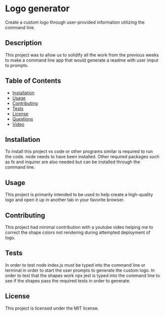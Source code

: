 # Logo generator
Create a custom logo through user-provided information utilizing the command line.

## Description
This project was to allow us to solidify all the work from the previous weeks to make a command line app that would generate a readme with user imput to prompts.

## Table of Contents
- [Installation](#installation)
- [Usage](#usage)
- [Contributing](#contributing)
- [Tests](#tests)
- [License](#license)
- [Questions](#questions)
- [Video](#video)

## Installation
To install this project vs code or other programs similar is required to run the code. node needs to have been installed. Other required packages such as fs and inquirer are also needed but can be installed through the command line.

## Usage
This project is primarily intended to be used to help create a high-quality logo and open it up in another tab in your favorite browser.

## Contributing
This project had minimal contribution with a youtube video helping me to correct the shape colors not rendering during attempted deployment of logo.

## Tests
In order to test node index.js must be typed into the command line or terminal in order to start the user prompts to generate the custom logo. In order to test that the shapes work npx jest is typed into the command line to see if the shapes pass the required tests in order to generate.

## License
This project is licensed under the MIT license.
